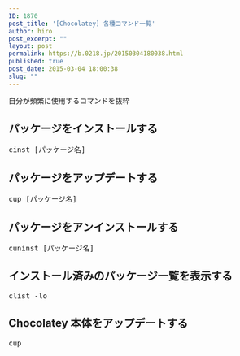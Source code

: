 ```yaml
---
ID: 1870
post_title: '[Chocolatey] 各種コマンド一覧'
author: hiro
post_excerpt: ""
layout: post
permalink: https://b.0218.jp/20150304180038.html
published: true
post_date: 2015-03-04 18:00:38
slug: ""
---
```

自分が頻繁に使用するコマンドを抜粋
<!--more-->
<h2>パッケージをインストールする</h2>
<pre>cinst [パッケージ名]</pre>
<h2>パッケージをアップデートする</h2>
<pre>cup [パッケージ名]</pre>
<h2>パッケージをアンインストールする</h2>
<pre>cuninst [パッケージ名]</pre>
<h2>インストール済みのパッケージ一覧を表示する</h2>
<pre>clist -lo</pre>
<h2>Chocolatey 本体をアップデートする</h2>
<pre>cup</pre>